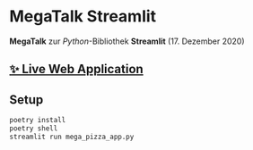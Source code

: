 # MegaTalk Streamlit

**MegaTalk** zur _Python_-Bibliothek **Streamlit** (17. Dezember 2020)

## [✨ Live Web Application](https://share.streamlit.io/schorfma/megatalk-streamlit/mega_pizza_app.py)

## Setup

```sh
poetry install
poetry shell
streamlit run mega_pizza_app.py
```
